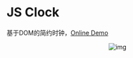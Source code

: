 # JS Clock

基于DOM的简约时钟，[Online Demo](https://dingdingbai.github.io/js-clock/)

<p align="center">
  <img src="http://ok7n02kz6.bkt.clouddn.com/FsAOXtMY6-TXn8kXsPQtwaeNWVOg.gif" alt="img">
</p>
